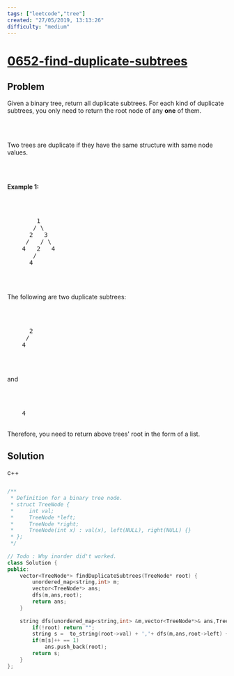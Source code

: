 ```yaml
---
tags: ["leetcode","tree"]
created: "27/05/2019, 13:13:26"
difficulty: "medium"
---
```


# [0652-find-duplicate-subtrees](https://leetcode.com/problems/find-duplicate-subtrees/)

## Problem
<div><p>Given a binary tree, return all duplicate subtrees. For each kind of duplicate subtrees, you only need to return the root node of any <b>one</b> of them.</p><br><br><p>Two trees are duplicate if they have the same structure with same node values.</p><br><br><p><b>Example 1: </b></p><br><br><pre>        1<br>       / \<br>      2   3<br>     /   / \<br>    4   2   4<br>       /<br>      4<br></pre><br><br><p>The following are two duplicate subtrees:</p><br><br><pre>      2<br>     /<br>    4<br></pre><br><br><p>and</p><br><br><pre>    4<br></pre><br>Therefore, you need to return above trees' root in the form of a list.</div>

## Solution

c++
```c++

/**
 * Definition for a binary tree node.
 * struct TreeNode {
 *     int val;
 *     TreeNode *left;
 *     TreeNode *right;
 *     TreeNode(int x) : val(x), left(NULL), right(NULL) {}
 * };
 */
​
// Todo : Why inorder did't worked.
class Solution {
public:
    vector<TreeNode*> findDuplicateSubtrees(TreeNode* root) {
        unordered_map<string,int> m;
        vector<TreeNode*> ans;
        dfs(m,ans,root);
        return ans;
    }
    
    string dfs(unordered_map<string,int> &m,vector<TreeNode*>& ans,TreeNode* root){
        if(!root) return "";
        string s =  to_string(root->val) + ','+ dfs(m,ans,root->left) +',' + dfs(m,ans,root->right);
        if(m[s]++ == 1)
            ans.push_back(root);
        return s;        
    }
};
​
```
